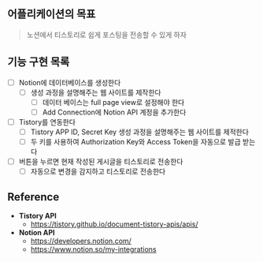 ## 어플리케이션의 목표 
> 노션에서 티스토리로 쉽게 포스팅을 전송할 수 있게 하자 

## 기능 구현 목록
- [ ] Notion에 데이터베이스를 생성한다
  - [ ] 생성 과정을 설명해주는 웹 사이트를 제작한다  
    - [ ] 데이터 베이스는 full page view로 설정해야 한다
    - [ ] Add Connection에 Notion API 계정을 추가한다 
- [ ] Tistory를 연동한다 
  - [ ] Tistory APP ID, Secret Key 생성 과정을 설명해주는 웹 사이트를 제적한다 
  - [ ] 두 키를 사용하여 Authorization Key와 Access Token을 자동으로 발급 받는다
- [ ] 버튼을 누르면 현재 작성된 게시글을 티스토리로 전송한다
  - [ ] 자동으로 변경을 감지하고 티스토리로 전송한다 

## Reference
- **Tistory API** 
  - https://tistory.github.io/document-tistory-apis/apis/
- **Notion API**
  - https://developers.notion.com/
  - https://www.notion.so/my-integrations